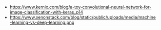 

* https://www.kernix.com/blog/a-toy-convolutional-neural-network-for-image-classification-with-keras_p14
* https://www.xenonstack.com/blog/static/public/uploads/media/machine-learning-vs-deep-learning.png 
